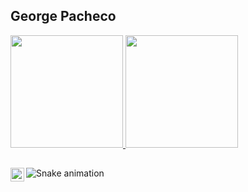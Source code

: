 ## George Pacheco
 
 <div>
  <a href="https://github.com/layka-pacheco">
  <img height="180em" src="https://github-readme-stats.vercel.app/api?username=layka-pacheco&show_icons=true&theme=dracula&include_all_commits=true&count_private=true"/>
  <img height="180em" src="https://github-readme-stats.vercel.app/api/top-langs/?username=layka-pacheco&layout=compact&langs_count=7&theme=dracula"/>
</div>
  
  ##
 
<div> 
<a href="https://www.instagram.com/menino.pacheco/">
  <img align="left" alt="George's Instagram" width="22px" src="https://raw.githubusercontent.com/peterthehan/peterthehan/master/assets/instagram.svg" />
</a>
 
  ![Snake animation](https://github.com/layka-pacheco/layka-pacheco/blob/output/github-contribution-grid-snake.svg)
 
</div>
